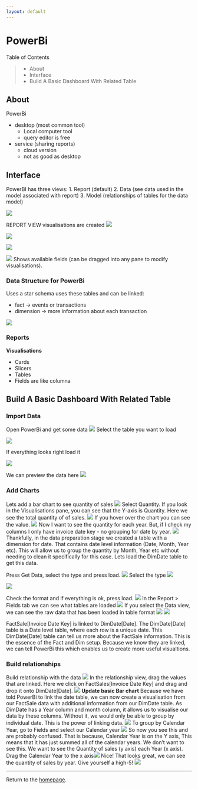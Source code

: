 ```yaml
---
layout: default
---
```

# PowerBi
Table of Contents
>   - About
>   - Interface
>   - Build A Basic Dashboard With Related Table

## About
PowerBi 
- desktop (most common tool)
	- Local computer tool
	- query editor is free
- service (sharing reports) 
	- cloud version 
	- not as good as desktop

## Interface
PowerBI has three views: 1. Report (default) 2. Data (see data used in the model associated with report) 3. Model (relationships of tables for the data model)

![](/docs/assets/ui-1.png)

REPORT VIEW 
visualisations are created
![](/docs/assets/ui-2.png)

![](/docs/assets/ui-3.png)

![](/docs/assets/ui-4.png)

![](/docs/assets/ui-5.png)
Shows available fields (can be dragged into any pane to modify visualisations).

### Data Structure for PowerBi 
Uses a star schema uses these tables and can be linked: 
- fact → events or transactions
- dimension → more information about each transaction

![](/docs/assets/ui-6.png)

### Reports

**Visualisations**
- Cards 
- Slicers 
- Tables 
- Fields are like columna

## Build A Basic Dashboard With Related Table

### Import Data
Open PowerBi and get some data
![](/docs/assets/Untitled.png)
Select the table you want to load

![](/docs/assets/Untitled%201.png)

If everything looks right load it

![](/docs/assets/Untitled%202.png)

We can preview the data here
![](/docs/assets/Untitled%203.png)

### Add Charts
Lets add a bar chart to see quantity of sales
![](/docs/assets/Untitled%204.png)
Select Quantity. If you look in the Visualisations pane, you can see that the Y-axis is Quantity. Here we see the total quantity of of sales.
![](/docs/assets/Untitled%205.png)
If you hover over the chart you can see the value.
![](/docs/assets/Untitled%206.png)
Now I want to see the quantity for each year. But, if I check my columns I only have invoice date key - no grouping for date by year.
![](/docs/assets/Untitled%207.png)
Thankfully, in the data preparation stage we created a table with a dimension for date. That contains date level information (Date, Month, Year etc). This will allow us to group the quantity by Month, Year etc without needing to clean it specifically for this case. Lets load the DimDate table to get this data.

Press Get Data, select the type and press load.
![](/docs/assets/Untitled%208.png)
Select the type
![](/docs/assets/Untitled%209.png)

![](/docs/assets/Untitled%2010.png)

Check the format and if everything is ok, press load.
![](/docs/assets/Untitled%2011.png)
In the Report > Fields tab we can see what tables are loaded
![](/docs/assets/Untitled%2011.png)
If you select the Data view, we can see the raw data that has been loaded in table format
![](/docs/assets/Untitled%2013.png)
![](/docs/assets/Untitled%2014.png)

FactSale[Invoice Date Key] is linked to DimDate[Date]. The DimDate[Date] table is a Date level table, where each row is a unique date. This DimDate[Date] table can tell us more about the FactSale information. This is the essence of the Fact and Dim setup. Because we know they are linked, we can tell PowerBi this which enables us to create more useful visualtions.

### Build relationships 
Build relationship with the data
![](/docs/assets/Untitled%2015.png)
In the relationship view, drag the values that are linked. Here we click on FactSales[Invoice Date Key] and drag and drop it onto DimDate[Date].
![](/docs/assets/Untitled%2016.png)
**Update basic Bar chart**
Because we have told PowerBi to link the date table, we can now create a visualisation from our FactSale data with additional information from our DimDate table. As DimDate has a Year column and month column, it allows us to visualise our data by these columns. Without it, we would only be able to group by individual date. This is the power of linking data.
![](/docs/assets/Untitled%2017.png)
To group by Calendar Year, go to Fields and select our Calendar year
![](/docs/assets/Untitled%2018.png)
So now you see this and are probably confused. That is because, Calendar Year is on the Y axis, This means that it has just summed all of the calendar years. We don’t want to see this. We want to see the Quantity of sales (y axis) each Year (x axis). Drag the Calendar Year to the x axis![](/docs/assets/Untitled%2019.png)
Nice! That looks great, we can see the quantity of sales by year. Give yourself a high-5!
![](/docs/assets/Untitled%2020.png)


---
Return to the [homepage](../../../index.md).